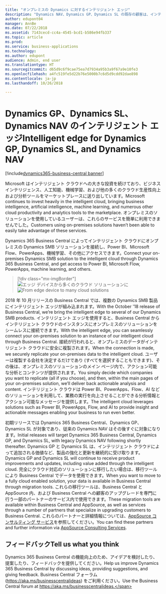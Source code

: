 ```yaml
---
title: "オンプレミスの Dynamics に対するインテリジェント エッジ"
description: "Dynamics NAV、Dynamics GP、Dynamics SL の既存の顧客は、インテリジェント エッジによってクラウド アクセスに対するサポートを取得します。"
author: edupont04
manager: AnnBe
ms.date: 07/22/2018
ms.assetid: 7143cecd-cc4a-4545-bcd1-b586e94fb337
ms.topic: article
ms.prod: 
ms.service: business-applications
ms.technology: 
ms.author: edupont
audience: Admin, end user
ms.translationtype: HT
ms.sourcegitcommit: d65d9c6f9cae75ea7d7934a95b3a9f67a9e10fe3
ms.openlocfilehash: a4fc519fe5d22b76e5000b7c6d5d9cdd92dae898
ms.contentlocale: ja-jp
ms.lasthandoff: 10/26/2018

---
```

# <a name="intelligent-edge-for-dynamics-gp-dynamics-sl-and-dynamics-nav"></a><span data-ttu-id="d2680-103">Dynamics GP、Dynamics SL、Dynamics NAV のインテリジェント エッジ</span><span class="sxs-lookup"><span data-stu-id="d2680-103">Intelligent edge for Dynamics GP, Dynamics SL, and Dynamics NAV</span></span>

[!include[dynamics365-business-central banner](../includes/dynamics365-business-central.md)]




<span data-ttu-id="d2680-104">Microsoft はインテリジェント クラウドへの大きな投資を続けており、ビジネス インテリジェンス、人工知能、機械学習、および他の多くのクラウド生産性向上および分析ツールをマーケットプレースに送り出しています。</span><span class="sxs-lookup"><span data-stu-id="d2680-104">Microsoft continues to invest heavily in the intelligent cloud, bringing business intelligence, artificial intelligence, machine learning, and numerous other cloud productivity and analytics tools to the marketplace.</span></span> <span data-ttu-id="d2680-105">オンプレミスのソリューションを使用しているユーザーは、これらのサービスを簡単に利用できませんでした。</span><span class="sxs-lookup"><span data-stu-id="d2680-105">Customers using on-premises solutions haven’t been able to easily take advantage of these services.</span></span>  

<span data-ttu-id="d2680-106">Dynamics 365 Business Central によってインテリジェント クラウドにオンプレミスの Dynamics SMB ソリューションを接続し、Power BI、Microsoft Flow、PowerApps、機械学習、その他にアクセスできます。</span><span class="sxs-lookup"><span data-stu-id="d2680-106">Connect your on-premises Dynamics SMB solution to the intelligent cloud through Dynamics 365 Business Central, and get access to Power BI, Microsoft Flow, PowerApps, machine learning, and others.</span></span>  

> [!div class="mx-imgBorder"]
> <span data-ttu-id="d2680-107">![](media/impact-dynamics-gp-dynamics-sl-customers-1.png "エッジ デバイスから多くのクラウド ソリューションに")</span><span class="sxs-lookup"><span data-stu-id="d2680-107">![](media/impact-dynamics-gp-dynamics-sl-customers-1.png "From edge device to many cloud solutions")</span></span>  

<span data-ttu-id="d2680-108">2018 年 10 月リリースの Business Central では、複数の Dynamics SMB 製品にインテリジェント エッジが組み込まれます。</span><span class="sxs-lookup"><span data-stu-id="d2680-108">With the October '18 release of Business Central, we’re bring the intelligent edge to several of our Dynamics SMB products.</span></span> <span data-ttu-id="d2680-109">インテリジェント エッジを使用すると、Business Central からインテリジェント クラウドのインスタンスにオンプレミスのソリューションをシームレスに接続できます。</span><span class="sxs-lookup"><span data-stu-id="d2680-109">With the intelligent edge, you can seamlessly connect your on-premises solution to an instance of our intelligent cloud through Business Central.</span></span> <span data-ttu-id="d2680-110">接続が行われると、オンプレミスのデータがインテリジェント クラウドに安全に複製されます。</span><span class="sxs-lookup"><span data-stu-id="d2680-110">When the connection is made, we securely replicate your on-premises data to the intelligent cloud.</span></span> <span data-ttu-id="d2680-111">ユーザーは複製する会社を決定するだけであり (すべてを選択することもできます)、その後は、オンプレミスのソリューションのメイン ページ内で、アクション可能な分析とコンテンツが提供されます。</span><span class="sxs-lookup"><span data-stu-id="d2680-111">You simply decide which companies you want to replicate (all if you choose), and then, within the main pages of your on-premises solution, we’ll deliver back actionable analysis and content.</span></span> <span data-ttu-id="d2680-112">インテリジェント クラウドは Power BI、PowerApps、Flow、AI などのソリューションを利用して、業務の実行を向上させることができる分析情報とアクション可能なメッセージを提供します。</span><span class="sxs-lookup"><span data-stu-id="d2680-112">The intelligent cloud leverages solutions such as Power BI, PowerApps, Flow, and AI to provide insight and actionable messages enabling your business to run even better.</span></span>  

<span data-ttu-id="d2680-113">初期リリースでは Dynamics 365 Business Central、Dynamics GP、Dynamics SL が対象であり、従来の Dynamics NAV はその後すぐに対象になります。</span><span class="sxs-lookup"><span data-stu-id="d2680-113">Initial releases will target Dynamics 365 Business Central, Dynamics GP, and Dynamics SL, with legacy Dynamics NAV following shortly thereafter.</span></span> <span data-ttu-id="d2680-114">Dynamics GP と Dynamics SL は、インテリジェント クラウドによって追加される価値など、製品の強化と更新を継続的に受け取ります。</span><span class="sxs-lookup"><span data-stu-id="d2680-114">Dynamics GP and Dynamics SL will continue to receive product improvements and updates, including value added through the intelligent cloud.</span></span> <span data-ttu-id="d2680-115">完全にクラウド対応のソリューションに移行したい場合は、移行ツールにより Business Central でデータを使用できます。</span><span class="sxs-lookup"><span data-stu-id="d2680-115">When you want to move to a fully cloud enabled solution, your data is available in Business Central through migration tools.</span></span> <span data-ttu-id="d2680-116">これらの移行ツールは、Business Central と AppSource 内、および Business Central への顧客のアップグレードを専門に行う一部のパートナーのサービス内で使用できます。</span><span class="sxs-lookup"><span data-stu-id="d2680-116">These migration tools are available within Business Central and AppSource, as well as services through a number of partners that specialize in upgrading customers to Business Central.</span></span> <span data-ttu-id="d2680-117">これらのパートナーと詳細情報については、[AppSource コンサルティング サービス](https://appsource.microsoft.com/marketplace/consulting-services?product=dynamics-365%3Bdynamics-365-business-central&page=1)を参照してください。</span><span class="sxs-lookup"><span data-stu-id="d2680-117">You can find these partners and further information via [AppSource Consulting Services](https://appsource.microsoft.com/marketplace/consulting-services?product=dynamics-365%3Bdynamics-365-business-central&page=1).</span></span>  

<!--
## Status
### Availability
On-premises, hybrid
### Regional availability
No regional restrictions. Available in all Dynamics 365 Business Central supported markets.
-->

## <a name="tell-us-what-you-think"></a><span data-ttu-id="d2680-118">フィードバック</span><span class="sxs-lookup"><span data-stu-id="d2680-118">Tell us what you think</span></span>
<span data-ttu-id="d2680-119">Dynamics 365 Business Central の機能向上のため、アイデアを検討したり、提案したり、フィードバックを提供してください。</span><span class="sxs-lookup"><span data-stu-id="d2680-119">Help us improve Dynamics 365 Business Central by discussing ideas, providing suggestions, and giving feedback.</span></span> <span data-ttu-id="d2680-120">Business Central フォーラム (https://aka.ms/businesscentralideas) をご利用ください。</span><span class="sxs-lookup"><span data-stu-id="d2680-120">Use the Business Central forum at https://aka.ms/businesscentralideas.</span></span>

